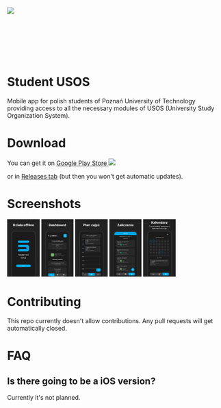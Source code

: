 <img src="https://github.com/user-attachments/assets/4f3622c9-3564-431e-af34-8d65bcd59172" width="50%" style="margin-bottom: 100px;"/>

# Student USOS
Mobile app for polish students of Poznań University of Technology providing access to all the necessary modules of USOS (University Study Organization System). 

# Download
  You can get it on
  <a href="https://play.google.com/store/apps/details?id=com.ovrbtn.studencki_usos_put">
    <span>Google Play Store</span>
    <img src="https://github.com/user-attachments/assets/e2ee8578-9806-4e8b-ac8f-fbe6b584e380" height="10px"/>
  </a>

or in [Releases tab](https://github.com/OvrBtn/StudentUsos/releases) (but then you won't get automatic updates).

# Screenshots
<div>
<img src="Resources/1.png" width="15%"/>
<img src="Resources/2.png" width="15%"/>
<img src="Resources/3.png" width="15%"/>
<img src="Resources/4.png" width="15%"/>
<img src="Resources/5.png" width="15%"/>
</div>

# Contributing
This repo currently doesn't allow contributions. Any pull requests will get automatically closed.

# FAQ
## Is there going to be a iOS version?
Currently it's not planned.
